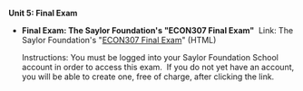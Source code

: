 **Unit 5: Final Exam** <span id="5"></span> 
-   **Final Exam: The Saylor Foundation's "ECON307 Final Exam"**
     Link: The Saylor Foundation's "[ECON307 Final
    Exam](http://school.saylor.org/mod/quiz/view.php?id=1010)" (HTML)  
      
     Instructions: You must be logged into your Saylor Foundation School
    account in order to access this exam.  If you do not yet have an
    account, you will be able to create one, free of charge, after
    clicking the link. 


